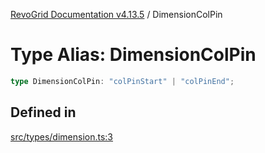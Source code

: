 [RevoGrid Documentation v4.13.5](README.md) / DimensionColPin

# Type Alias: DimensionColPin

```ts
type DimensionColPin: "colPinStart" | "colPinEnd";
```

## Defined in

[src/types/dimension.ts:3](https://github.com/revolist/revogrid/blob/f32590b4b251a55e7610f26e48cd67947bdd6441/src/types/dimension.ts#L3)
